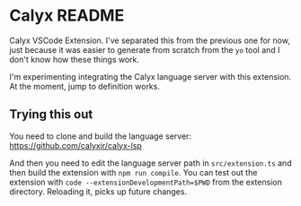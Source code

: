 # Calyx README

Calyx VSCode Extension. I've separated this from the previous one for now, just because it was easier to generate from scratch from the `yo` tool and I don't know how these things work.

I'm experimenting integrating the Calyx language server with this extension. At the moment, jump to definition works.

## Trying this out

You need to clone and build the language server: https://github.com/calyxir/calyx-lsp

And then you need to edit the language server path in `src/extension.ts` and then build the extension with `npm run compile`. You can test out the extension with `code --extensionDevelopmentPath=$PWD` from the extension directory. Reloading it, picks up future changes.
